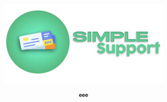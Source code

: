 <div>
  <div align="center">
    <img height="250px" src="./banner.png"></img>
    <h3>eee</h3>
</div>
